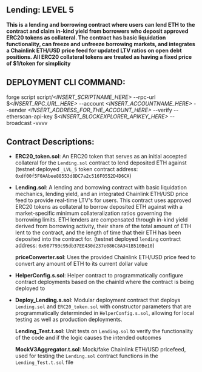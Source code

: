 ## Lending: LEVEL 5

**This is a lending and borrowing contract where users can lend ETH to the contract and claim in-kind yield from borrowers who deposit approved ERC20 tokens as collateral. The contract has basic liquidation functionality, can freeze and unfreeze borrowing markets, and integrates a Chainlink ETH/USD price feed for updated LTV ratios on open debt positions. All ERC20 collateral tokens are treated as having a fixed price of $1/token for simplicity**

## DEPLOYMENT CLI COMMAND:

forge script script/_<INSERT_SCRIPTNAME_HERE>_ --rpc-url $_<INSERT_RPC_URL_HERE>_ --account _<INSERT_ACCOUNTNAME_HERE>_ --sender _<INSERT_ADDRESS_FOR_THE_ACCOUNT_HERE>_ --verify --etherscan-api-key $_<INSERT_BLOCKEXPLORER_APIKEY_HERE>_ --broadcast -vvvv

## Contract Descriptions:

- **ERC20_token.sol**: An ERC20 token that serves as an initial accepted collateral for the `Lending.sol` contract to lend deposited ETH against (testnet deployed `_LVL_5` token contract address: `0xdf00f5F0AAbee88553d8DC7a2c516F0552D4D6CA`)

- **Lending.sol**: A lending and borrowing contract with basic liquidation mechanics, lending yield, and an integrated Chainlink ETH/USD price feed to provide real-time LTV's for users. This contract uses approved ERC20 tokens as collateral to borrow deposited ETH against with a market-specific minimum collateralization ratios governing the borrowing limits. ETH lenders are compensated through in-kind yield derived from borrowing activity, their share of the total amount of ETH lent to the contract, and the length of time that their ETH has been deposited into the contract for. (testnet deployed `lending` contract address: `0x987793c95db37EE430d237e086C8A341B510Be10`)

  **priceConverter.sol**: Uses the provided Chainlink ETH/USD price feed to convert any amount of ETH to its current dollar value

- **HelperConfig.s.sol**: Helper contract to programmatically configure contract deployments based on the chainId where the contract is being deployed to

- **Deploy_Lending.s.sol**: Modular deployment contract that deploys `Lending.sol` and `ERC20_token.sol` with constructor parameters that are programmatically determinded in `HelperConfig.s.sol`, allowing for local testing as well as production deployments.

  **Lending_Test.t.sol**: Unit tests on `Lending.sol` to verify the functionality of the code and if the logic causes the intended outcomes

  **MockV3Aggregator.t.sol**: Mock/fake Chainlink ETH/USD pricefeed, used for testing the `Lending.sol` contract functions in the `Lending_Test.t.sol` file
